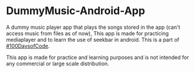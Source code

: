 # DummyMusic-Android-App
A dummy music player app that plays the songs stored in the app (can't access music from files as of now), This app is made for practicing mediaplayer and to learn the use of seekbar in android. This is a part of [#100DaysofCode](https://github.com/SiddharthaBhattacharjee/100Days-of-Code).<br>

This app is made for practice and learning purposes and is not intended for any commercial or large scale distribution.
